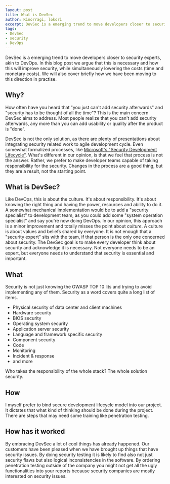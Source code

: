 ```yaml
---
layout: post
title: What is DevSec
author: Rinorragi, lokori
excerpt: DevSec is a emerging trend to move developers closer to security experts, akin to DevOps. In this blog post we argue that this is necessary and how this will improve security, while simultaneously lowering the costs. We wil also cover how to do this in practice.
tags:  
- DevSec
- security
- DevOps
---
```


DevSec is a emerging trend to move developers closer to security experts, akin to DevOps. In this 
blog post we argue that this is necessary and how this will improve security, while simultaneously
lowering the costs (time and monetary costs). We will also cover briefly how we have been moving
to this direction in practise.

## Why?

How often have you heard that "you just can't add security afterwards" and 
"security has to be thought of all the time"? This is the main concern DevSec aims to address. Most people
realize that you can't add security afterwards, any more than you can add usability or quality after the product is "done".

DevSec is not the only solution, as there are plenty of presentations about integrating security related
work to agile development cycle. Even somewhat formalized processes, like 
[Microsoft's "Security Development Lifecycle"](https://www.microsoft.com/en-us/SDL/Discover/sdlagile.aspx). 
What's different in our opinion, is that we feel that process is not the answer. Rather, we prefer to make
developer teams capable of taking responsibility for the security. Changes in the process are a good thing,
but they are a result, not the starting point.

## What is DevSec?

Like DevOps, this is about the culture. It's about responsibility. It's about knowing the right thing and
having the power, resources and ability to do it. A somewhat mechanical implementation would be to add a
"security specialist" to development team, as you could add some "system operation specialist" and say you're now
doing DevOps. In our opinion, this approach is a minor improvement and totally misses the point about *culture*. A culture is about 
values and beliefs shared by everyone. It is not enough that a "security expert" sits with the team, if that person
is the only one concerned about security. The DevSec goal is to make every developer think about security and acknowledge 
it is necessary. Not everyone needs to be an expert, but everyone needs to understand that security is essential and important.


## What

Security is not just knowing the OWASP TOP 10 lits and trying to avoid implementing any of them. Security as a word covers quite a long list of items. 

* Physical security of data center and client machines
* Hardware security
* BIOS security 
* Operating system security
* Application server security
* Language and framework specific security 
* Component security
* Code 
* Monitoring
* Incident & response 
* and more 

Who takes the responsibility of the whole stack? The whole solution security. 

## How

I myself prefer to bind secure development lifecycle model into our project. It dictates that what kind of thinking should be done during the project. There are steps that may need some training like penetration testing. 

## How has it worked

By embracing DevSec a lot of cool things has already happened. Our customers have been pleased when we have brought up things that have security issues. By doing security testing it is likely to find also not just security flaws but also logical inconsistencies in the software. By ordering penetration testing outside of the company you might not get all the ugly functionalities into your reports because security companies are mostly interested on security issues.